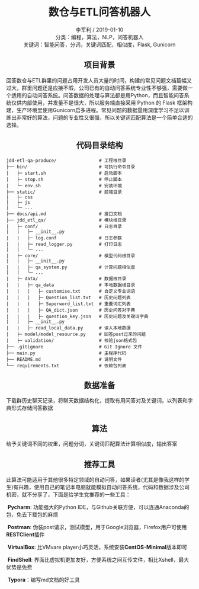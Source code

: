 # <center>数仓与ETL问答机器人</center>

<center>李军利 / 2019-01-10</center>

<center>分类：编程，算法，NLP，问答机器人</center>

<center>关键词：智能问答，分词，关键词匹配，相似度，Flask, Gunicorn</center>





## <center>项目背景</center>

​	回答数仓与ETL群里的问题占用开发人员大量的时间，构建的常见问题文档篇幅又过大，群里问题还是应接不暇，公司已有的自动问答系统专业性不够强，需要做一个适用的自动问答系统。问答数据的处理与算法都是用Python，而且智能问答系统仅供内部使用，并发量不是很大，所以服务端直接采用 Python 的 Flask 框架构建，生产环境里使用Gunicorn启多进程。常见问题的数据量用深度学习不足以训练出非常好的算法，问题的专业性又很强，所以关键词匹配算法是一个简单合适的选择。



## <center>代码目录结构</center>

```
jdd-etl-qa-produce/                # 工程根目录
├── bin/                           # 可执行命令目录
|   ├─ start.sh                    # 启动脚本
|   ├─ stop.sh                     # 停止脚本
|   └─ env.sh                      # 安装环境
├── static/                        # 前端目录
|   ├─ css
|   ├─ js
|   └─ ...
├── docs/api.md                    # 接口文档
├── jdd_etl_qa/                    # 模块根目录
|   ├─ conf/                       # 日志目录
|   |   ├─ __init__.py
|   |   ├─ log.conf                # 日志参数
|   |   ├─ read_logger.py          # 打印日志
|   |   └─ ...
|   ├─ core/                       # 模型代码根目录
|   |   ├─ __init__.py
|   |   ├─ qa_system.py            # 计算问题相似度
|   |   └─ ...
|   ├─ data/                       # 数据根目录
|   |   ├─ qa_data                 # 本地数据根目录
|   |   |   ├─ customise.txt       # 自定义专业词语
|   |   |   ├─ Question_list.txt   # 历史问题列表
|   |   |   ├─ Superword_list.txt  # 重要词汇列表
|   |   |   ├─ QA_dict.json        # 历史问答对字典
|   |   |   ├─ question_key.json   # 历史问题及关键词字典
|   |   ├─ __init__.py
|   |   ├─ read_local_data.py      # 读入本地数据
|   ├─ model/model_resource.py     # 回答post过来的问题
|   ├─ validation/                 # 校验json格式包 
├── .gitignore                     # Git Ignore 文件
├── main.py                        # 主程序代码
├── README.md                      # 说明文件
└── requirements.txt               # 依赖包列表
```





## <center>数据准备</center>

​        下载群历史聊天记录，将聊天数据结构化，提取有用问答对及关键词，以列表和字典形式存储问答数据



## <center>算法</center>

​        给予关键词不同的权重，问题分词，关键词匹配算法计算相似度，输出答案



## <center>推荐工具</center>

​        此算法可能适用于其他很多特定领域的自动问答，如果读者(尤其是像我这样的学生)有兴趣，使用自己的笔记本电脑就能模拟自动问答系统，代码和数据涉及公司机密，就不分享了，下面是给学生党推荐的一些工具：

​	**Pycharm**: 功能强大的Python IDE，与Github关联方便，可以连通Anaconda的包，免去下载包的麻烦

​	**Postman**: 伪装post请求，测试模型，用于Google浏览器，Firefox用户可使用**RESTClient**插件

​	**VirtualBox**: 比VMvare player小巧灵活，系统安装**CentOS-Minimal**版本即可

​	**FindShell**: 界面比虚拟机更加友好，方便系统之间互传文件，相比Xshell，最大优势是免费

​	**Typora**：编写md文档的好工具



​	

​        


